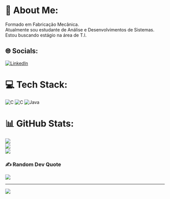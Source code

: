 # 💫 About Me:
Formado em Fabricação Mecânica.<br>Atualmente sou estudante de Análise e Desenvolvimentos de Sistemas.<br>Estou buscando estágio na área de T.I.


## 🌐 Socials:
[![LinkedIn](https://img.shields.io/badge/LinkedIn-%230077B5.svg?logo=linkedin&logoColor=white)](https://linkedin.com/in/https://www.linkedin.com/feed/?trk=homepage-basic_sign-in-submit) 

# 💻 Tech Stack:
![C](https://img.shields.io/badge/c-%2300599C.svg?style=flat&logo=c&logoColor=white) ![C](https://img.shields.io/badge/c-%2300599C.svg?style=flat&logo=c&logoColor=white) ![Java](https://img.shields.io/badge/java-%23ED8B00.svg?style=flat&logo=openjdk&logoColor=white)
# 📊 GitHub Stats:
![](https://github-readme-stats.vercel.app/api?username=KleberSouzzaa&theme=vue&hide_border=false&include_all_commits=false&count_private=false)<br/>
![](https://github-readme-streak-stats.herokuapp.com/?user=KleberSouzzaa&theme=vue&hide_border=false)<br/>
![](https://github-readme-stats.vercel.app/api/top-langs/?username=KleberSouzzaa&theme=vue&hide_border=false&include_all_commits=false&count_private=false&layout=compact)

### ✍️ Random Dev Quote
![](https://quotes-github-readme.vercel.app/api?type=horizontal&theme=radical)

---
[![](https://visitcount.itsvg.in/api?id=KleberSouzzaa&icon=0&color=0)](https://visitcount.itsvg.in)

<!-- Proudly created with GPRM ( https://gprm.itsvg.in ) -->